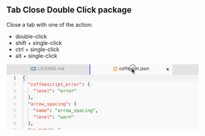 ## Tab Close Double Click package

Close a tab with one of the action:
* double-click
* shift + single-click
* ctrl + single-click
* alt + single-click

![Screenshot](https://github.com/evmorov/tab-close-double-click/blob/master/tab-close.gif?raw=true)
